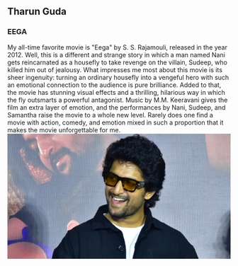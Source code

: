 ## Tharun Guda
### EEGA
My all-time favorite movie is "Eega" by S. S. Rajamouli, released in the year 2012. Well, this is a different and strange story in which a man named Nani gets reincarnated as a housefly to take revenge on the villain, Sudeep, who killed him out of jealousy. What impresses me most about this movie is its sheer ingenuity: turning an ordinary housefly into a vengeful hero with such an emotional connection to the audience is pure brilliance. Added to that, the movie has stunning visual effects and a thrilling, hilarious way in which the fly outsmarts a powerful antagonist. Music by M.M. Keeravani gives the film an extra layer of emotion, and the performances by Nani, Sudeep, and Samantha raise the movie to a whole new level. Rarely does one find a movie with action, comedy, and emotion mixed in such a proportion that it makes the movie unforgettable for me.
![maincharacterofmovie](naniphoto.jpg)
